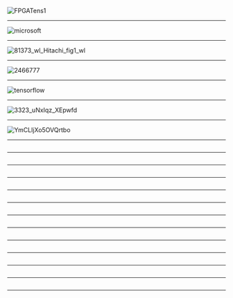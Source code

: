 
![FPGATens1](http://3s81si1s5ygj3mzby34dq6qf-wpengine.netdna-ssl.com/wp-content/uploads/2018/07/FPGATens1.png)

------------


![microsoft](https://2eof2j3oc7is20vt9q3g7tlo5xe-wpengine.netdna-ssl.com/wp-content/uploads/2014/09/microsoft-fpga-raas-workflow.jpg)

------------

![81373_wl_Hitachi_fig1_wl](https://www.mathworks.com/content/dam/mathworks/mathworks-dot-com/cmsimages/newsletters/2013/images/81373_wl_Hitachi_fig1_wl.jpg)

------------

![2466777](http://www.fujitsu.com/global/Images/20160202-02al_tcm100-2466777.jpg)

------------

![tensorflow](https://image.slidesharecdn.com/tensorflowdynamicallyloadablexlapluginpublic-180524011045/95/tensorflow-dynamically-loadable-sxla-plugin-10-638.jpg?cb=1527163200)

------------
![3323_uNxIqz_XEpwfd](https://img.ifun01.com/images/2018/02/18/16/3323_uNxIqz_XEpwfd.jpeg!r800x0.jpg)

------------

![YmCLIjXo5OVQrtbo](https://cdn-images-1.medium.com/max/1600/0*YmCLIjXo5OVQrtbo.)

------------
![]()

------------
![]()

------------
![]()

------------
![]()

------------
![]()

------------
![]()

------------
![]()

------------
![]()

------------
![]()

------------
![]()

------------
![]()

------------
![]()

------------
